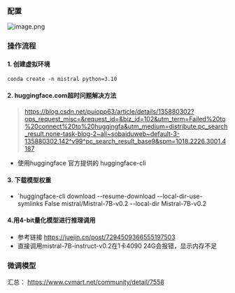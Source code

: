 
### 配置

![image.png](https://cdn.jsdelivr.net/gh/Thomas333333/MyPostImage/Images/20240306165307.png)


### 操作流程

#### 1. 创建虚拟环境 
```
conda create -n mistral python=3.10
```

#### 2. huggingface.com超时问题解决方法
>https://blog.csdn.net/puiopp63/article/details/135880302?ops_request_misc=&request_id=&biz_id=102&utm_term=Failed%20to%20connect%20to%20huggingfa&utm_medium=distribute.pc_search_result.none-task-blog-2~all~sobaiduweb~default-3-135880302.142^v99^pc_search_result_base9&spm=1018.2226.3001.4187

+ 使用huggingface 官方提供的 huggingface-cli


#### 3. 下载模型权重
+  `huggingface-cli download --resume-download --local-dir-use-symlinks False mistral/Mistral-7B-v0.2 --local-dir Mistral-7B-v0.2

#### 4.用4-bit量化模型进行推理调用
+ 参考链接 https://juejin.cn/post/7294509366555197503
+ 直接调用mistral-7B-instruct-v0.2在1卡4090 24G会报错，显示内存不足

### 微调模型

汇总： https://www.cvmart.net/community/detail/7558









